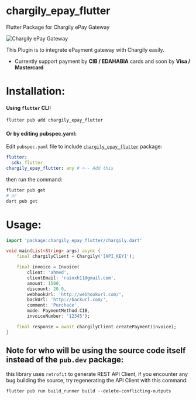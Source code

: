 # chargily_epay_flutter

Flutter Package for Chargily ePay Gateway

![Chargily ePay Gateway](https://raw.githubusercontent.com/Chargily/epay-gateway-php/main/assets/banner-1544x500.png "Chargily ePay Gateway")

This Plugin is to integrate ePayment gateway with Chargily easily.

- Currently support payment by **CIB / EDAHABIA** cards and soon by **Visa / Mastercard**

# Installation:

#### Using `flutter` CLI:

```powershell
flutter pub add chargily_epay_flutter
```

#### **Or by editing pubspec.yaml:**

Edit `pubspec.yaml` file to include [`chargily_epay_flutter`](https://pub.dev/packages/chargily_epay_flutter) package:

```yaml
flutter:
  sdk: flutter
chargily_epay_flutter: any # <-- Add this
```

then run the command:

```powershell
flutter pub get
# or
dart pub get
```

# Usage:

```dart
import 'package:chargily_epay_flutter/chargily.dart'

void main(List<String> args) async {
    final chargilyClient = Chargily('[API_KEY]');

    final invoice = Invoice(
        client: 'ahmed',
        clientEmail: 'rainxh11@gmail.com',
        amount: 1500,
        discount: 20.0,
        webhookUrl: 'http://webhookurl.com/',
        backUrl: 'http://backurl.com/',
        comment: 'Purchace',
        mode: PaymentMethod.CIB,
        invoiceNumber: '12345');

    final response = await chargilyClient.createPayment(invoice);
}
```

## Note for who will be using the source code itself instead of the `pub.dev` package:

this library uses `retrofit` to generate REST API Client, if you encounter any bug building the source, try regenerating the API Client with this command:

```powershell
flutter pub run build_runner build --delete-conflicting-outputs
```

